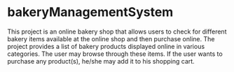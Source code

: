 # bakeryManagementSystem
This project is an online bakery shop that allows users to check for different  bakery items available at the online shop and then purchase online. The project  provides a list of bakery products displayed online in various categories. The user  may browse through these items. If the user wants to purchase any product(s),  he/she may add it to his shopping cart. 
